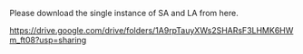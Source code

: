  Please download the single instance of SA and LA from here.
 
 
 https://drive.google.com/drive/folders/1A9rpTauyXWs2SHARsF3LHMK6HWm_ft08?usp=sharing
